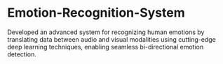 # Emotion-Recognition-System
Developed an advanced system for recognizing human emotions by translating data between audio and visual modalities using cutting-edge deep learning techniques, enabling seamless bi-directional emotion detection.
